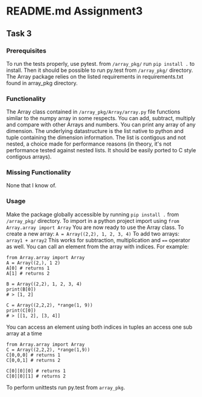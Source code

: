 # README.md Assignment3

## Task 3

### Prerequisites

To run the tests properly, use pytest. from `/array_pkg/` run `pip install .` to install. Then it should be possible to run py.test from `/array_pkg/` directory. The Array package relies on the listed requirements in requirements.txt found in array_pkg directory.

### Functionality

The Array class contained in `/array_pkg/Array/array.py` file functions similar to the numpy array in some respects. You can add, subtract, multiply and compare with other Arrays and numbers. You can print any array of any dimension. The underlying datastructure is the list native to python and tuple containing the dimension information. The list is contigous and not nested, a choice made for performance reasons (in theory, it's not performance tested against nested lists. It should be easily ported to C style contigous arrays). 

### Missing Functionality

None that I know of.

### Usage

Make the package globally accessible by running `pip install .` from `/array_pkg/` directory.
To import in a python project import using
`from Array.array import Array`
You are now ready to use the Array class.
To create a new array:
`A = Array((2,2), 1, 2, 3, 4)`
To add two arrays:
`array1 + array2`
This works for subtraction, multiplication and `==` operator as well.
You can call an element from the array with indices. For example:
```
from Array.array import Array
A = Array((2,), 1 2)
A[0] # returns 1
A[1] # returns 2

B = Array((2,2), 1, 2, 3, 4)
print(B[0])
# > [1, 2]

C = Array((2,2,2), *range(1, 9))
print(C[0])
# > [[1, 2], [3, 4]]
```

You can access an element using both indices in tuples an access one sub array at a time
```
from Array.array import Array
C = Array((2,2,2), *range(1,9))
C[0,0,0] # returns 1
C[0,0,1] # returns 2

C[0][0][0] # returns 1
C[0][0][1] # returns 2
```


To perform unittests run py.test from `array_pkg`.
